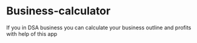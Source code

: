 # Business-calculator
If you in DSA business you can calculate your business outline and profits with help of this app
